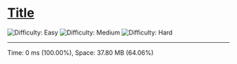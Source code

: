 <h1><a href="">Title</a></h1>

![Difficulty: Easy](https://img.shields.io/badge/Easy-46c6c2)
![Difficulty: Medium](https://img.shields.io/badge/Medium-fac31d)
![Difficulty: Hard](https://img.shields.io/badge/Hard-f8615c)

---

Time: 0 ms (100.00%), Space: 37.80 MB (64.06%)
